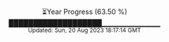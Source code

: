 <p align="center">
⏳Year Progress (63.50 %) <br>
███████████████████▁▁▁▁▁▁▁▁▁▁▁ <br>
<sub>Updated: Sun, 20 Aug 2023 18:17:14 GMT</sub>
</p>

